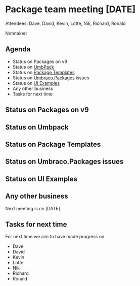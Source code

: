 # Package team meeting [DATE]
Attendees: Dave, David, Kevin, Lotte, Nik, Richard, Ronald

Notetaker: 

## Agenda
- Status on Packages on v9
- Status on [UmbPack](https://github.com/umbraco/UmbPack)
- Status on [Package Templates](https://github.com/umbraco/Package.Templates)
- Status on [Umbraco.Packages](https://github.com/umbraco/Umbraco.Packages) issues
- Status on [UI Examples](https://github.com/umbraco/UI-Examples)
- Any other business
- Tasks for next time

## Status on Packages on v9


## Status on Umbpack


## Status on Package Templates


## Status on Umbraco.Packages issues


## Status on UI Examples


## Any other business
Next meeting is on [DATE].

## Tasks for next time
For next time we aim to have made progress on:

- Dave
- David
- Kevin 
- Lotte 
- Nik
- Richard
- Ronald